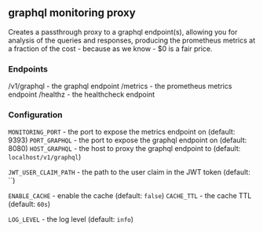 ## graphql monitoring proxy

Creates a passthrough proxy to a graphql endpoint(s), allowing you for analysis of the queries and responses, producing the prometheus metrics at a fraction of the cost - because as we know - $0 is a fair price.

### Endpoints

/v1/graphql - the graphql endpoint
/metrics - the prometheus metrics endpoint
/healthz - the healthcheck endpoint

### Configuration

`MONITORING_PORT` - the port to expose the metrics endpoint on (default: 9393)
`PORT_GRAPHQL` - the port to expose the graphql endpoint on (default: 8080)
`HOST_GRAPHQL` - the host to proxy the graphql endpoint to (default: `localhost/v1/graphql`)

`JWT_USER_CLAIM_PATH` - the path to the user claim in the JWT token (default: ``)

`ENABLE_CACHE` - enable the cache (default: `false`)
`CACHE_TTL` - the cache TTL (default: `60s`)

`LOG_LEVEL` - the log level (default: `info`)